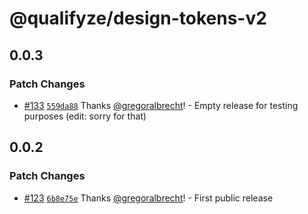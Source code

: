 # @qualifyze/design-tokens-v2

## 0.0.3

### Patch Changes

- [#133](https://github.com/Qualifyze/design-system/pull/133) [`559da88`](https://github.com/Qualifyze/design-system/commit/559da880c44dfae43b6df22e7f483d3ce2b1f06f) Thanks [@gregoralbrecht](https://github.com/gregoralbrecht)! - Empty release for testing purposes (edit: sorry for that)

## 0.0.2

### Patch Changes

- [#123](https://github.com/Qualifyze/design-system/pull/123) [`6b8e75e`](https://github.com/Qualifyze/design-system/commit/6b8e75ef2f70501cf99c8a481ed1b122878c6a6d) Thanks [@gregoralbrecht](https://github.com/gregoralbrecht)! - First public release
